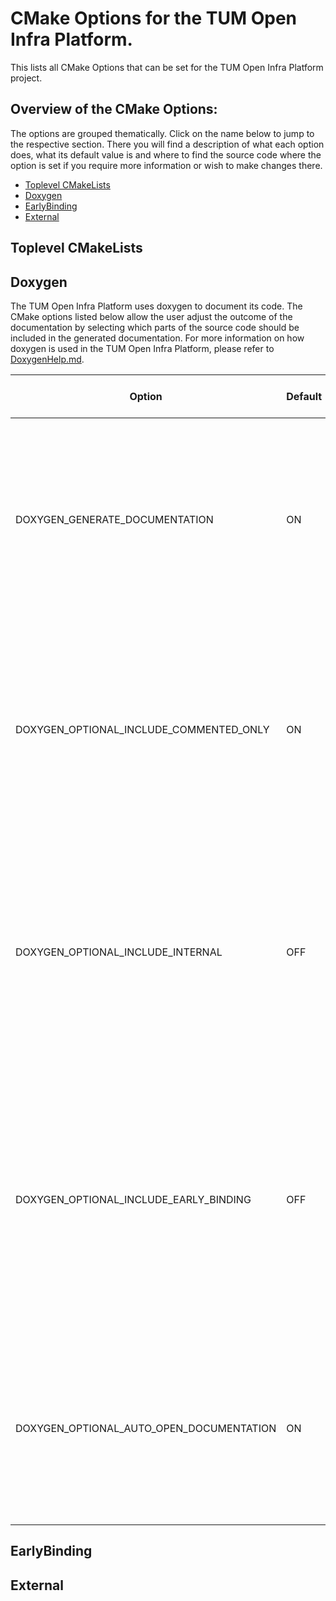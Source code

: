 # CMake Options for the TUM Open Infra Platform.
This lists all CMake Options that can be set for the TUM Open Infra Platform project.

## Overview of the CMake Options:

The options are grouped thematically. Click on the name below to jump to the respective section. There you will find a description of what each option does, what its default value is and where to find the source code where the option is set if you require more information or wish to make changes there. 

- [Toplevel CMakeLists](#toplevel-cmakelists)
- [Doxygen](#doxygen)
- [EarlyBinding](#earlybinding)
- [External](#external)

## Toplevel CMakeLists

## Doxygen
The TUM Open Infra Platform uses doxygen to document its code. The CMake options listed below allow the user adjust the outcome of the documentation by selecting which parts of the source code should be included in the generated documentation. For more information on how doxygen is used in the TUM Open Infra Platform, please refer to [DoxygenHelp.md](https://github.com/tumcms/Open-Infra-Platform/blob/development/Documentation/markdown/DoxygenHelp.md).

| Option                                   | Default | Description                                                                                                                                                                                                                                                                         | Link to file                                          										 				|
|------------------------------------------|---------|-------------------------------------------------------------------------------------------------------------------------------------------------------------------------------------------------------------------------------------------------------------------------------------|------------------------------------------------------------------------------------------------------------|
| DOXYGEN_GENERATE_DOCUMENTATION           | ON      | This option needs to be selected to build documentation.<br>If selected in the CMake GUI, CMake will automatically find <br>the doxygen and dot executables and display the options <br>below.                                                                                      | [Go to file](https://github.com/tumcms/Open-Infra-Platform/blob/development/CMakeLists.txt) 				|
| DOXYGEN_OPTIONAL_INCLUDE_COMMENTED_ONLY  | ON      | If selected, only documentation for explicitly commented entities <br>will be generated. Otherwise, doxygen will assume that all entities <br>are documented, even if there is no documentation available.                                                                          | [Go to file](https://github.com/tumcms/Open-Infra-Platform/blob/development/cmake/ConfigureDoxygen.cmake)	|
| DOXYGEN_OPTIONAL_INCLUDE_INTERNAL        | OFF     | If selected, this will include all comments preceded by "\internal". <br>These are comments intended for developers only. <br>So if the generated documentation is intended for external users, <br>this option should not be selected.                                             | [Go to file](https://github.com/tumcms/Open-Infra-Platform/blob/development/cmake/ConfigureDoxygen.cmake)	|
| DOXYGEN_OPTIONAL_INCLUDE_EARLY_BINDING   | OFF     | If selected (... and already built), this will include the selected <br>IFC schemas in the documentation. Otherwise, the schemas will not be <br>included in the documentation, but this does not influence the <br>selection of IFC schemas (see EARLYBINDING_ tags in CMake GUI). | [Go to file](https://github.com/tumcms/Open-Infra-Platform/blob/development/cmake/ConfigureDoxygen.cmake)	|
| DOXYGEN_OPTIONAL_AUTO_OPEN_DOCUMENTATION | ON      | If selected, the landing page of the documentation will open automatically. <br>If not selected, you will have to find and open the generated documentation <br>manually (see section below on building the documentation).                                                         | [Go to file](https://github.com/tumcms/Open-Infra-Platform/blob/development/cmake/ConfigureDoxygen.cmake)	|

## EarlyBinding

## External





